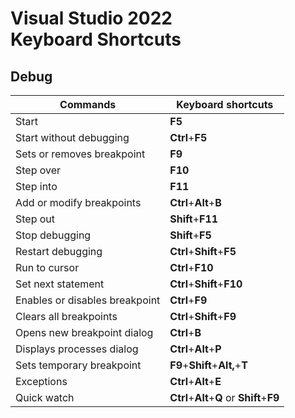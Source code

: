 # Visual Studio 2022 <br/>Keyboard Shortcuts


## Debug

|Commands|Keyboard shortcuts |
|--------------| - |
|Start|**F5**|
|Start without debugging|**Ctrl**+**F5**|
|Sets or removes breakpoint|**F9**|
|Step over|**F10**|
|Step into|**F11**|
|Add or modify breakpoints|**Ctrl**+**Alt**+**B**|
|Step out|**Shift**+**F11**|
|Stop debugging|**Shift**+**F5**|
|Restart debugging|**Ctrl**+**Shift**+**F5**|
|Run to cursor|**Ctrl**+**F10**|
|Set next statement|**Ctrl**+**Shift**+**F10**|
|Enables or disables breakpoint|**Ctrl**+**F9**|
|Clears all breakpoints|**Ctrl**+**Shift**+**F9**|
|Opens new breakpoint dialog|**Ctrl**+**B**|
|Displays processes dialog|**Ctrl**+**Alt**+**P**|
|Sets temporary breakpoint|**F9**+**Shift**+**Alt,**+**T**|
|Exceptions|**Ctrl**+**Alt**+**E**|
|Quick watch|**Ctrl**+**Alt**+**Q** or **Shift**+**F9**|
